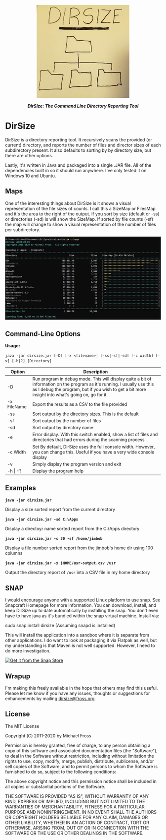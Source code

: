 <p align="center"> <img width="300" height = "300" src ="https://github.com/frossm/dirsize/blob/master/graphics/PostIt-512x512.jpg"> </p> 

<p align="center"> <b><i>DirSize: The Command Line Directory Reporting Tool</i></b></p>

# DirSize
DirSize is a directory reporting tool.  It recursively scans the provided (or current) directory, and reports the number of files and director sizes of each subdirectory present.  It also defaults to sorting by by directory size, but there are other options.

Lastly, it's written in Java and packaged into a single .JAR file.  All of the dependencies built in so it should run anywhere.  I've only tested it on Windows 10 and Ubuntu.

## Maps
One of the interesting things about DirSize is it shows a visual representation of the file sizes of counts.  I call this a SizeMap or FilesMap and it's the area to the right of the output.  If you sort by size (default or -ss) or directories (-sd) is will show the SizeMap.  If sorted by file counts (-sf) the map will change to show a visual representation of the number of files per subdirectory.

<p align="center"> <img width="800" src ="https://github.com/frossm/dirsize/blob/master/graphics/ScreenShot.jpg"> </p> 

## Command-Line Options
**Usage:**

`java -jar dirsize.jar [-D] [-x <filename>] [-ss|-sf|-sd] [-c width] [-v] [-h|?] [Directory]`

|Option|Description|
|-------|-----------|
|-D | Run program in debug mode.  This will display quite a bit of information on the program as it's running.  I usually use this as I debug the program, but if you wish to get a bit more insight into what's going on, go for it.|
|-x FileName|Export the results as a CSV to the file provided|
|-ss| Sort output by the directory sizes.  This is the default|
|-sf| Sort output by the number of files|
|-sd| Sort output by directory name|
|-e| Error display.  With this switch enabled, show a list of files and directories that had errors during the scanning process|
|-c Width|Set By default, DirSize uses the full console width.  However, you can change this.  Useful if you have a very wide console display|
|-v| Simply display the program version and exit|
|-h \| -?| Display the program help|

## Examples
**``java -jar dirsize.jar``**

Display a size sorted report from the current directory

**``java -jar dirsize.jar -sd C:\Apps``**

Display a directoyr name sorted report from the C:\Apps directory

**``java -jar dirsize.jar -c 80 -sf /home/jimbob``**

Display a file number sorted report from the jimbob's home dir using 100 columns

**``java -jar dirsize.jar -x $HOME/usr-output.csv /usr``**

Output the directory report of `/usr` into a CSV file in my home directory

## SNAP
I would encourage anyone with a supported Linux platform to use snap. See Snapcraft Homepage for more information. You can download, install, and keep DirSize up to date automatically by installing the snap. You don't even have to have java as it's bundled within the snap virtual machine. Install via:

sudo snap install dirsize (Assuming snapd is installed)

This will install the application into a sandbox where it is separate from other applications. I do want to look at packaging it via Flatpak as well, but my understanding is that Maven is not well supported. However, I need to do more investigation.

[![Get it from the Snap Store](https://snapcraft.io/static/images/badges/en/snap-store-black.svg)](https://snapcraft.io/dirsize)

## Wrapup
I'm making this freely available in the hope that others may find this useful. Please let me know if you have any issues, thoughts or suggestions for enhancements by mailing dirsize@fross.org.

## License
The MIT License

Copyright (C) 2011-2020 by Michael Fross

Permission is hereby granted, free of charge, to any person obtaining a copy of this software and associated documentation files (the "Software"), to deal in the Software without restriction, including without limitation the rights to use, copy, modify, merge, publish, distribute, sublicense, and/or sell copies of the Software, and to permit persons to whom the Software is furnished to do so, subject to the following conditions:

The above copyright notice and this permission notice shall be included in all copies or substantial portions of the Software.

THE SOFTWARE IS PROVIDED "AS IS", WITHOUT WARRANTY OF ANY KIND, EXPRESS OR IMPLIED, INCLUDING BUT NOT LIMITED TO THE WARRANTIES OF MERCHANTABILITY, FITNESS FOR A PARTICULAR PURPOSE AND NONINFRINGEMENT. IN NO EVENT SHALL THE AUTHORS OR COPYRIGHT HOLDERS BE LIABLE FOR ANY CLAIM, DAMAGES OR OTHER LIABILITY, WHETHER IN AN ACTION OF CONTRACT, TORT OR OTHERWISE, ARISING FROM, OUT OF OR IN CONNECTION WITH THE SOFTWARE OR THE USE OR OTHER DEALINGS IN THE SOFTWARE.

